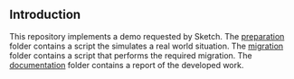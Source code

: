 ## Introduction

This repository implements a demo requested by Sketch. The [preparation](sketch-demo/preparation) folder contains a script the simulates a real world situation. The [migration](sktech-demo/migration) folder contains a script that performs the required migration. The [documentation](sketch-demo/documentation) folder contains a report of the developed work.
